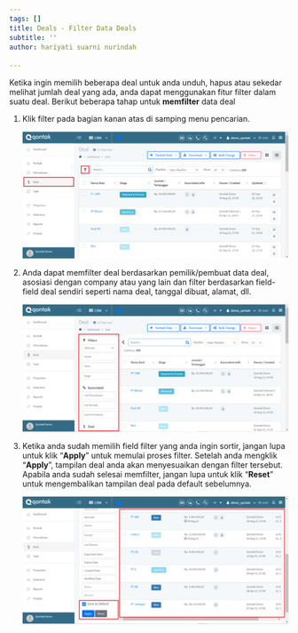 ```yaml
---
tags: []
title: Deals - Filter Data Deals
subtitle: ''
author: hariyati suarni nurindah

---
```

Ketika ingin memilih beberapa deal untuk anda unduh, hapus atau sekedar melihat jumlah deal yang ada, anda dapat menggunakan fitur filter dalam suatu deal. Berikut beberapa tahap untuk **memfilter** data deal

1. Klik filter pada bagian kanan atas di samping menu pencarian.

   ![](/uploads/filterdeal1.PNG)
2. Anda dapat memfilter deal berdasarkan pemilik/pembuat data deal, asosiasi dengan company atau yang lain dan filter berdasarkan field-field deal sendiri seperti nama deal, tanggal dibuat, alamat, dll.

   ![](/uploads/filterdeal2.PNG)
3. Ketika anda sudah memilih field filter yang anda ingin sortir, jangan lupa untuk klik “**Apply**” untuk memulai proses filter. Setelah anda mengklik “**Apply**”, tampilan deal anda akan menyesuaikan dengan filter tersebut. Apabila anda sudah selesai memfilter, jangan lupa untuk klik “**Reset**” untuk mengembalikan tampilan deal pada default sebelumnya.

   ![](/uploads/filterdeal3.PNG)